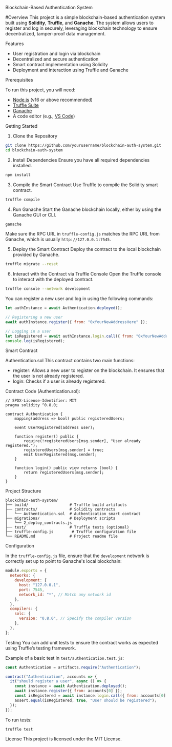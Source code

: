 Blockchain-Based Authentication System

#Overview
This project is a simple blockchain-based authentication system built using **Solidity**, **Truffle**, and **Ganache**. The system allows users to register and log in securely, leveraging blockchain technology to ensure decentralized, tamper-proof data management.

Features
- User registration and login via blockchain
- Decentralized and secure authentication
- Smart contract implementation using Solidity
- Deployment and interaction using Truffle and Ganache

Prerequisites

To run this project, you will need:

- [Node.js](https://nodejs.org/) (v16 or above recommended)
- [Truffle Suite](https://www.trufflesuite.com/)
- [Ganache](https://www.trufflesuite.com/ganache)
- A code editor (e.g., [VS Code](https://code.visualstudio.com/))

Getting Started

1. Clone the Repository
```bash
git clone https://github.com/yourusername/blockchain-auth-system.git
cd blockchain-auth-system
```

2. Install Dependencies
Ensure you have all required dependencies installed.

```bash
npm install
```

3. Compile the Smart Contract
Use Truffle to compile the Solidity smart contract.
```bash
truffle compile
```

4. Run Ganache
Start the Ganache blockchain locally, either by using the Ganache GUI or CLI.
```bash
ganache
```
Make sure the RPC URL in `truffle-config.js` matches the RPC URL from Ganache, which is usually `http://127.0.0.1:7545`.

5. Deploy the Smart Contract
Deploy the contract to the local blockchain provided by Ganache.

```bash
truffle migrate --reset
```

6. Interact with the Contract via Truffle Console
Open the Truffle console to interact with the deployed contract.

```bash
truffle console --network development
```

You can register a new user and log in using the following commands:

```javascript
let authInstance = await Authentication.deployed();

// Registering a new user
await authInstance.register({ from: "0xYourNewAddressHere" });

// Logging in a user
let isRegistered = await authInstance.login.call({ from: "0xYourNewAddressHere" });
console.log(isRegistered);
```

Smart Contract

Authentication.sol
This contract contains two main functions:

- register: Allows a new user to register on the blockchain. It ensures that the user is not already registered.
- login: Checks if a user is already registered.

Contract Code (Authentication.sol):
```solidity
// SPDX-License-Identifier: MIT
pragma solidity ^0.8.0;

contract Authentication {
    mapping(address => bool) public registeredUsers;

    event UserRegistered(address user);

    function register() public {
        require(!registeredUsers[msg.sender], "User already registered.");
        registeredUsers[msg.sender] = true;
        emit UserRegistered(msg.sender);
    }

    function login() public view returns (bool) {
        return registeredUsers[msg.sender];
    }
}
```

Project Structure
```
blockchain-auth-system/
├── build/                  # Truffle build artifacts
├── contracts/              # Solidity contracts
│   └── Authentication.sol  # Authentication smart contract
├── migrations/             # Deployment scripts
│   └── 2_deploy_contracts.js
├── test/                   # Truffle tests (optional)
├── truffle-config.js        # Truffle configuration file
└── README.md               # Project readme file
```

Configuration

In the `truffle-config.js` file, ensure that the `development` network is correctly set up to point to Ganache's local blockchain:

```javascript
module.exports = {
  networks: {
    development: {
      host: "127.0.0.1",
      port: 7545,
      network_id: "*", // Match any network id
    },
  },
  compilers: {
    solc: {
      version: "0.8.0", // Specify the compiler version
    },
  },
};
```

Testing
You can add unit tests to ensure the contract works as expected using Truffle’s testing framework.

Example of a basic test in `test/authentication.test.js`:

```javascript
const Authentication = artifacts.require("Authentication");

contract("Authentication", accounts => {
  it("should register a user", async () => {
    const instance = await Authentication.deployed();
    await instance.register({ from: accounts[0] });
    const isRegistered = await instance.login.call({ from: accounts[0] });
    assert.equal(isRegistered, true, "User should be registered");
  });
});
```

To run tests:
```bash
truffle test
```

License
This project is licensed under the MIT License.
